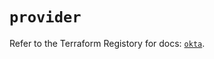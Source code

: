 # `provider`

Refer to the Terraform Registory for docs: [`okta`](https://registry.terraform.io/providers/okta/okta/4.6.0/docs).
